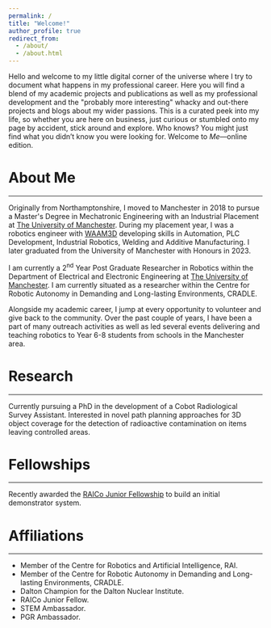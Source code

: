 ```yaml
---
permalink: /
title: "Welcome!"
author_profile: true
redirect_from: 
  - /about/
  - /about.html
---
```


Hello and welcome to my little digital corner of the universe where I try to document what happens in my professional career. Here you will find a blend of my academic projects and publications as well as my professional development and the "probably more interesting" whacky and out-there projects and blogs about my wider passions. This is a curated peek into my life, so whether you are here on business, just curious or stumbled onto my page by accident, stick around and explore. Who knows? You might just find what you didn’t know you were looking for. Welcome to *Me*—online edition.


About Me
======
------

Originally from Northamptonshire, I moved to Manchester in 2018 to pursue a Master's Degree in Mechatronic Engineering with an Industrial Placement at [The University of Manchester](www.manchester.ac.uk). During my placement year, I was a robotics engineer with [WAAM3D](www.waam3d.com) developing skills in Automation, PLC Development, Industrial Robotics, Welding and Additive Manufacturing. I later graduated from the University of Manchester with Honours in 2023.


I am currently a 2<sup>nd</sup> Year Post Graduate Researcher in Robotics within the Department of Electrical and Electronic Engineering at [The University of Manchester](www.manchester.ac.uk). I am currently situated as a researcher within the Centre for Robotic Autonomy in Demanding and Long-lasting Environments, CRADLE. 

Alongside my academic career, I jump at every opportunity to volunteer and give back to the community. Over the past couple of years, I have been a part of many outreach activities as well as led several events delivering and teaching robotics to Year 6-8 students from schools in the Manchester area.


Research
======
------
Currently pursuing a PhD in the development of a Cobot Radiological Survey Assistant. Interested in novel path planning approaches for 3D object coverage for the detection of radioactive contamination on items leaving controlled areas.  

Fellowships
======
------
Recently awarded the [RAICo Junior Fellowship](https://raico.org/academia/fellowships/) to build an initial demonstrator system.

Affiliations
======
------
- Member of the Centre for Robotics and Artificial Intelligence, RAI.
- Member of the Centre for Robotic Autonomy in Demanding and Long-lasting Environments, CRADLE.
- Dalton Champion for the Dalton Nuclear Institute.
- RAICo Junior Fellow.
- STEM Ambassador.
- PGR Ambassador.




